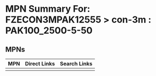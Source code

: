 



# MPN Summary For: FZECON3MPAK12555 > con-3m : PAK100_2500-5-50

## MPNs
  

|MPN|Direct Links|Search Links|
| :--- | :--- | :--- |
||||

